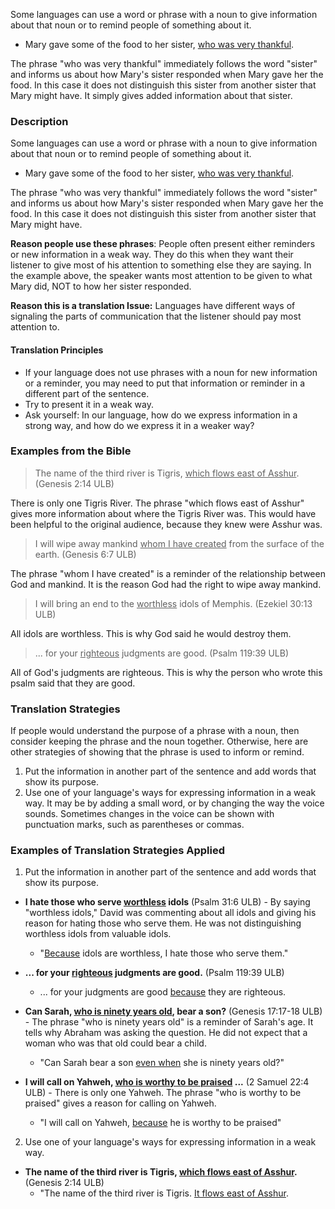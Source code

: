 
Some languages can use a word or phrase with a noun to give information about that noun or to remind people of something about it.

* Mary gave some of the food to her sister, <u>who was very thankful</u>.

The phrase "who was very thankful" immediately follows the word "sister" and informs us about how Mary's sister responded when Mary gave her the food. In this case it does not distinguish this sister from another sister that Mary might have. It simply gives added information about that sister.

### Description

Some languages can use a word or phrase with a noun to give information about that noun or to remind people of something about it.

* Mary gave some of the food to her sister, <u>who was very thankful</u>.

The phrase "who was very thankful" immediately follows the word "sister" and informs us about how Mary's sister responded when Mary gave her the food. In this case it does not distinguish this sister from another sister that Mary might have.

**Reason people use these phrases**: People often present either reminders or new information in a weak way. They do this when they want their listener to give most of his attention to something else they are saying. In the example above, the speaker wants most attention to be given to what Mary did, NOT to how her sister responded.

**Reason this is a translation Issue:** Languages have different ways of signaling the parts of communication that the listener should pay most attention to. 

#### Translation Principles 
* If your language does not use phrases with a noun for new information or a reminder, you may need to put that information or reminder in a different part of the sentence.  
* Try to present it in a weak way.  
* Ask  yourself: In our language, how do we express information in a strong way, and how do we express it in a weaker way? 

### Examples from the Bible

>The name of the third river is Tigris, <u>which flows east of Asshur</u>. (Genesis 2:14 ULB)

There is only one Tigris River. The phrase "which flows east of Asshur" gives more information about where the Tigris River was. This would have been helpful to the original audience, because they knew were Asshur was.

>I will wipe away mankind <u>whom I have created</u> from the surface of the earth. (Genesis 6:7 ULB) 

The phrase "whom I have created" is a reminder of the relationship between God and mankind. It is the reason God had the right to wipe away mankind. 

>I will bring an end to the <u>worthless</u>  idols of Memphis. (Ezekiel 30:13 ULB)

All idols are worthless. This is why God said he would destroy them.  

>... for your <u>righteous</u> judgments are good. (Psalm 119:39 ULB)
 
All of God's judgments are righteous. This is why the person who wrote this psalm said that they are good. 


### Translation Strategies

If people would understand the purpose of a phrase with a noun, then consider keeping the phrase and the noun together. Otherwise, here are other strategies of showing that the phrase is used to inform or remind.

1. Put the information in another part of the sentence and add words that show its purpose.   
1. Use one of your language's ways for expressing information in a weak way. It may be by adding a small word, or by changing the way the voice sounds. Sometimes changes in the voice can be shown with punctuation marks, such as parentheses or commas. 


### Examples of Translation Strategies Applied

1. Put the information in another part of the sentence and add words that show its purpose.

  * **I hate those who serve <u>worthless</u> idols**  (Psalm 31:6 ULB) - By saying "worthless idols," David was commenting about all idols and giving his reason for hating those who serve them. He was not distinguishing worthless idols from valuable idols.  
	  * "<u>Because</u> idols are worthless, I hate those who serve them." 

  * **... for your <u>righteous</u> judgments are good.**  (Psalm 119:39 ULB)  
	  * ... for your judgments are good <u>because</u> they are righteous.  

  * **Can Sarah, <u>who is ninety years old</u>, bear a son?**  (Genesis 17:17-18 ULB) - The phrase "who is ninety years old" is a reminder of Sarah's age. It tells why Abraham was asking the question. He did not expect that a woman who was that old could bear a child.  
	  * "Can Sarah bear a son <u>even when</u> she is ninety years old?" 

  * **I will call on Yahweh, <u>who is worthy to be praised</u> ...**  (2 Samuel 22:4 ULB) - There is only one Yahweh. The phrase "who is worthy to be praised" gives a reason for calling on Yahweh. 
	  * "I will call on Yahweh, <u>because</u> he is worthy to be praised"

2. Use one of your language's ways for expressing information in a weak way.  

  * **The name of the third river is Tigris, <u>which flows east of Asshur</u>.** (Genesis 2:14 ULB)
	  * "The name of the third river is Tigris. <u>It flows east of Asshur</u>.
